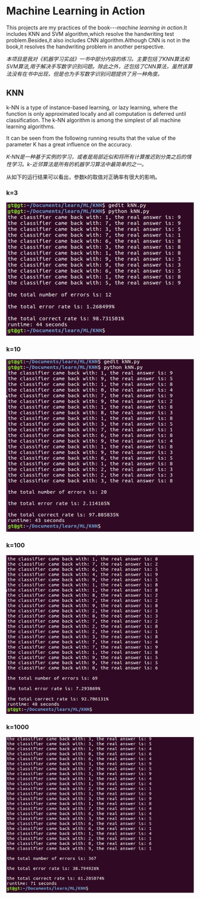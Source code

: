 # Machine Learning in Action
This projects are my practices of the book---*machine learning in action*.It includes KNN and SVM algorithm,which resolve the handwriting test problem.Besides,it also includes CNN algorithm.Although CNN is not in the book,it resolves the handwriting problem in another perspective.

*本项目是我对《机器学习实战》一书中部分内容的练习。主要包括了KNN算法和SVM算法,用于解决手写数字识别问题。除此之外，还包括了CNN算法，虽然该算法没有在书中出现，但是也为手写数字识别问题提供了另一种角度。*

## KNN
k-NN is a type of instance-based learning, or lazy learning, where the function is only approximated locally and all computation is deferred until classification. The k-NN algorithm is among the simplest of all machine learning algorithms.

It can be seen from the following running results that the value of the parameter K has a great influence on the accuracy.

*K-NN是一种基于实例的学习，或者是局部近似和将所有计算推迟到分类之后的惰性学习。k-近邻算法是所有的机器学习算法中最简单的之一。*

从如下的运行结果可以看出，参数k的取值对正确率有很大的影响。

### k=3

![k=3](KNN/pictures/k3.jpg)

### k=10

![k=10](KNN/pictures/k=10.jpg)

### k=100

![k=100](KNN/pictures/k=100.jpg)

### k=1000

![k=1000](KNN/pictures/k=1000.jpg)
